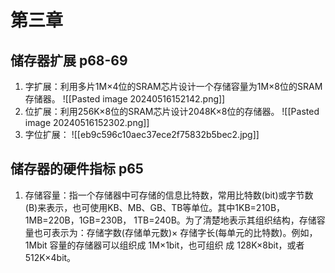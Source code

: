 # 第三章
## 储存器扩展 p68-69
1. 字扩展：利用多片1M×4位的SRAM芯片设计一个存储容量为1M×8位的SRAM存储器。
![[Pasted image 20240516152142.png]]
2. 位扩展：利用256K×8位的SRAM芯片设计2048K×8位的存储器。
![[Pasted image 20240516152302.png]]
3. 字位扩展：
![[eb9c596c10aec37ece2f75832b5bec2.jpg]]

## 储存器的硬件指标 p65
1. 存储容量：指一个存储器中可存储的信息比特数，常用比特数(bit)或字节数 (B)来表示，也可使用KB、MB、GB、TB等单位。其中1KB=210B，1MB=220B，1GB=230B， 1TB=240B。为了清楚地表示其组织结构，存储容量也可表示为：存储字数(存储单元数)× 存储字长(每单元的比特数)。例如，1Mbit 容量的存储器可以组织成 1M×1bit，也可组织 成 128K×8bit，或者 512K×4bit。
